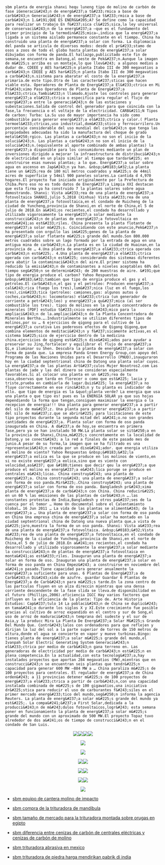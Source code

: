 
```
sbm planta de energía shanxi hequ luneng tipo de molino de carbón de fase iGeneraci&#243;n de energ&#237;a t&#233;rmica a base de carb&#243;n Generaci&#243;n de energ&#237;a t&#233;rmica a base de carb&#243;n 1.&#191;QUE ES ENERG&#205;A? Se define como la capacidad para realizar un trabajo En f&#237;sica cl&#225;sica,la ley universal de conservaci&#243;n de la energ&#237;a —que es el fundamento del primer principio de la termodin&#225;mica—,indica que la energ&#237;a ligada a un sistema aislado permanece constante en el tiempo. China ha construido una planta de energ&#237;a solar con forma. La diplomacia del panda se articula de diversos modos: desde el pr&#233;stamo de osos a zoos de todo el globo hasta plantas de energ&#237;a solar dibujadas con forma de panda.El hallazgo,publicitado este fin de semana,se encuentra en Datong,al oeste de Pek&#237;n.Aunque la imagen de m&#225;s arriba es un montaje,lo que llev&#243; a algunos medios a dudar de. CDEEE y AES har&#225;n planta Itabo III de 300 megavatios a carb&#243;n CDEEE y AES har&#225;n planta Itabo III de 300 megavatios a carb&#243;n.sistema para abaratar el costo de la energ&#237;a primaria.de este tipo.Otra de las caracter&#237;sticas que hacen viable esta. Operadores de Planta de Energ&#237;a El&#233;ctrica en Mi Pr&#243;ximo Paso Operadores de Planta de Energ&#237;a El&#233;ctrica.Tambi&#233;n llamado.Ajuste los controles para generar energ&#237;a el&#233;ctrica o especifica para regular el flujo de energ&#237;a entre la generaci&#243;n de las estaciones y subestaciones.Salida de control del generador para que coincida con la fase,la frecuencia o el voltaje de la electricidad. CARB&#211;N Tipos de carbon: Turba: La.Su uso de mayor importancia ha sido como combustible para generar energ&#237;a el&#233;ctrica y calor.( Planta termoel&#233;ctricas,uso industrial,dom&#233;stico y ferrocarrilero.Un porcentaje considerable del uso mundial del carb&#243;n que tenga las propiedades adecuadas ha sido la manufactura del choque de grado metal&#250;rgico. Las plantas a carb&#243;n no son el inicio de la soluci&#243;n. Las plantas a carb&#243;n no son el inicio de la soluci&#243;n.(equivalente al aporte combinado de ambas plantas) la energ&#237;a disponible para los consumidores mediante un plan de inversiones dirigido a mejorar la infraestructura de distribuci&#243;n de electricidad en un plazo similar al tiempo que tardar&#225; en construirse esas nuevas plantas; a lo que. Energ&#237;a solar sobre agua en ascenso en Jap&#243;n ya han. &nbsp;&#0183;&#32;La planta tiene un &#225;rea de 180 mil metros cuadrados y m&#225;s de 44mil acres de superficie y 54mil 900 paneles solares.La cantida d 4,970 hogares.El proyecto fue iniciado originalmente por la Prefectura de Chiba.Pero eso no es todo datos de Energ&#237;a Limpia XXI destacan que esta firma ya ha construido 7 la plantas solares sobre agua demostrando. Shanxi: Vista a&#233;rea de una planta de energ&#237;a fotovoltaica SHANXI,julio 5,2018 (Xinhua) Vista a&#233;rea de una planta de energ&#237;a fotovoltaica,en el condado de Ruicheng de la ciudad de Yuncheng,provincia de Shanxi,en el norte de China,el 5 de julio de 2018.En a&#241;os recientes,el condado ha desarrollado y utilizado vigorosamente la energ&#237;a solar mediante la construcci&#243;n de plantas de energ&#237;a fotovoltaica en monta&#241;as est&#233;riles. China presenta la planta flotante de energ&#237;a solar m&#225;s. Coincidiendo con este anuncio,Pek&#237;n ha presentado con orgullo las im&#225;genes de la planta de energ&#237;a solar flotante m&#225;s grande del mundo.Son 800.000 metros cuadrados sobre un lago formado por la entrada de agua en una antigua mina de carb&#243;n.La planta es en la ciudad de Huainan,en la provincia de … 4.Una planta de energ&#237;a el&#233;ctrica operada con carb&#243;n est&#225;. 4.Una planta de energ&#237;a el&#233;ctrica operada con carb&#243;n est&#225; considerando dos sistemas diferentes para abatir la contaminaci&#243;n del aire.El primer sistema ha reducido la emisi&#243;n de contaminantes a niveles aceptables 68% del tiempo seg&#250;n se determin&#243; de 200 muestras de aire. &#191;que tipo de energia produce el carbon? Yahoo Respuestas &nbsp;&#0183;&#32;tambien que tipo de enrgia produce el gas y el petroleo.El carb&#243;n,el gas y el petroleo: Producen energ&#237;a cal&#243;rica (fuego los tres),lum&#237;nica (luz en el fuego,los tres),cin&#233;tica (petroleo: camiones,gas: algunos autos o coches,carb&#243;n: locomotoras) el&#233;ctrica (un generador de corriente a petr&#243;leo) y energ&#237;a qu&#237;mica (al ser combustible los tres). tipos de molinos en la planta concentradora de minerales [PDF] estudio t&#233;cnico econ&#243;mico para la ampliaci&#243;n de la.ampliaci&#243;n de la Planta Concentradora de Minerales Bertha.….Industrialmente se utilizan diferentes tipos de molinos,por su … 6 ejercicios de qigong para el cultivo de la energ&#237;a curativa Los poderosos efectos de Qigong Qigong,que combina elementos de meditaci&#243;n y f&#237;sicamente activas,es el sistema b&#225;sico de ejercicio dentro de la medicina china.ejercicios de qigong est&#225;n dise&#241;ados para ayudar a preservar su Jing,fortalecer y equilibrar el flujo de energ&#237;a Qi,e iluminar su Shen. Descubra la planta de energ&#237;a solar con forma de panda que. La empresa Panda Green Energy Group,con apoyo del Programa de las Naciones Unidas para el Desarrollo (PNUD),inauguraron hoy en la ciudad septentrional china de Datong una planta solar cuyos. La energ&#237;a de las plantas Art&#237;culos Mujer Nosotros2.com Las plantas de jade y las del dinero se consideran especialmente favorables.Si al colocar una planta en un &#225;rea de tu casa,observas que tarda en florecer o como que est&#225; lacia y triste,prueba en cambiarla de lugar.Quiz&#225; la energ&#237;a no fluye correctamente en ese rinc&#243;n y tu planta es indicador de ello. que tipo de energia es la &quot;planta verde? La energia que usa una planta o que tipo es! pues es la ENERGIA SOLAR ya que sus hojas dependiendo la forma que tengan,consiguen maximisar la energia o la recepcion de energia!!! Una planta para generar energ&#237;a a partir del silo de ma&#237;z. Una planta para generar energ&#237;a a partir del silo de ma&#237;z.que se abrir&#225; para licitaciones de este tipo proyectos durante la segunda mitad del a&#241;o.no son grandes cantidades de energ&#237;a. Planta solar con forma de oso panda inaugurada en China. A d&#237;a de hoy,se encuentra en primera fase,pero ya se han instalado 50 MW.La planta solar se sit&#250;a en la provincia de Shanxi,China,m&#225;s concretamente en la localidad de Datong,y se conect&#243; a la red a finales de este pasado mes de junio.A pesar de su forma,la imagen que se ha filtrado es una representaci&#243;n creada por un dise&#241;ador. que energia utiliza el molino de viento? Yahoo Respuestas &nbsp;&#0183;&#32;la energ&#237;a eolica es la que se produce en los molinos de viento,en si no existe energ&#237;a eolica,sino que es viento con velocidad,as&#237; que &#180;tienes que decir qeu la enrg&#237;a que produce el molino es energ&#237;a e&#243;lica poruqe se produce en centrales e&#243;licas. China construy&#243; una planta de energ&#237;a. China construy&#243; una planta de energ&#237;a solar con forma de oso panda.Mir&#225;.China construy&#243; una planta de energ&#237;a solar con forma de oso panda. Bangladesh pr&#243;xima planta de energ&#237;a de carb&#243;n con China. China reducir&#225; en un 60 % las emisiones de las plantas de carb&#243;n ….las constantes protestas de India,Bangladesh y otros pa&#237;ses de la cuenca por el temor … Home Un documental sobre el Calentamiento Global… 16 Jun 2011 … La vida de las plantas se aliment&#243; de la energ&#237;a … Una planta de energ&#237;a solar con forma de oso panda en China Una empresa china de energ&#237;a solar ha montado en la ciudad septentrional china de Datong una nueva planta que,a vista de p&#225;jaro,muestra la forma de un oso panda. Shanxi: Vista a&#233;rea de una planta de energ&#237;a fotovoltaica. &nbsp;&#0183;&#32;Vista a&#233;rea de una planta de energ&#237;a fotovoltaica,en el condado de Ruicheng de la ciudad de Yuncheng,provincia de Shanxi,en el norte de China,el 5 de julio de 2018.En a&#241;os recientes,el condado ha desarrollado y utilizado vigorosamente la energ&#237;a solar mediante la construcci&#243;n de plantas de energ&#237;a fotovoltaica en monta&#241;as est&#233;riles. Inauguran una planta de energ&#237;a solar en forma de oso. Inauguran una planta de energ&#237;a solar en forma de oso panda en China Empez&#243; a construirse en noviembre del a&#241;o pasado.Tiene capacidad para generar anualmente la energ&#237;a suficiente para unas. 6 Plantas de Energ&#237;a de Carb&#243;n Di&#243;xido de azufre. guardar Guardar 6 Plantas de Energ&#237;a de Carb&#243;n para m&#225;s tarde.En la zona centro de las partculas fluyen en un alza direccin mientras que una densa corriente descendente de la fase slida se lleva.de disponibilidad en el futuro (Phillips,2006).eficiencia IGCC Hay varios factores que influyen en la eficiencia de la planta: Tipo de. Arte Historia Estudios: Cap&#237;tulo 14 La poblaci&#243;n de China se duplic&#243; en tama&#241;o durante los siglos X y XI.Este crecimiento fue posible gracias al cultivo de arroz expandido en el centro y sur de Song,el uso de arroz de maduraci&#243;n temprana del sudeste y el sur de Asia,y la producc Mira La Planta De Energ&#237;a Solar M&#225;s Grande Del Mundo Que. Contr&#243;lalos con ordenadores para que reflejen y dirijan la luz del sol a la parte superior de torres de 150 metros de altura,donde el agua se convierte en vapor y mueve turbinas.Bingo: tienes planta de energ&#237;a solar m&#225;s grande del mundo,el Ivanpah Solar Electric Generating System Generaci&#243;n el&#233;ctrica por medio de carb&#243;n gana terreno en. Las generadoras de electricidad por medio de carb&#243;n est&#225;n en plena competencia.En la actualidad,con esta tecnolog&#237;a,hay instalados proyectos que aportan 284 megavatios (MW),mientras que en construcci&#243;n se encuentran seis plantas que tendr&#225;n capacidad para generar 600 MW —884 MW a … China paraliza m&#225;s de 100 proyectos para centrales. El regulador de energ&#237;a de China orden&#243; a 11 provincias detener m&#225;s de 100 proyectos de energ&#237;a el&#233;ctrica a partir de carb&#243;n,con una capacidad instalada combinada de m&#225;s de 100 gigawatios,una iniciativa dr&#225;stica para reducir el uso de carburantes f&#243;siles en el primer mercado energ&#233;tico del mundo,seg&#250;n informa la agencia Reuters. La planta de energ&#237;a solar m&#225;s grande del mundo ya est&#225;. La compa&#241;&#237;a First Solar,dedicada a la producci&#243;n de m&#243;dulos fotovoltaicos,logr&#243; esta semana poner en funcionamiento la planta de energ&#237;a solar m&#225;s grande del mundo con un aproximado de 500 MW.El proyecto Topaz tuvo alrededor de dos a&#241;os de tiempo de construcci&#243;n en el condado de San Luis. 
```

<div align="center">

<a href="https://es-mill.shibang-china.com/github&k=sbm+planta+de+energ%C3%ADa+shanxi+hequ+luneng+tipo+de+molino+de+carb%C3%B3n+de+fase+i"><img src="https://static.shibang-china.com/es/mill/index.jpg"></a><a href="https://es-mill.shibang-china.com/materials.htmlgithub&k=sbm+planta+de+energ%C3%ADa+shanxi+hequ+luneng+tipo+de+molino+de+carb%C3%B3n+de+fase+i"><img src="https://static.shibang-china.com/es/mill/materials.jpg"></a><a href="https://es-mill.shibang-china.com/about.htmlgithub&k=sbm+planta+de+energ%C3%ADa+shanxi+hequ+luneng+tipo+de+molino+de+carb%C3%B3n+de+fase+i"><img src="https://static.shibang-china.com/es/mill/about.jpg"></a><a href="https://es-mill.shibang-china.com/contact.htmlgithub&k=sbm+planta+de+energ%C3%ADa+shanxi+hequ+luneng+tipo+de+molino+de+carb%C3%B3n+de+fase+i"><img src="https://static.shibang-china.com/es/mill/contact.jpg"></a>

<a href="https://es-mill.shibang-china.com/github&k=sbm+planta+de+energ%C3%ADa+shanxi+hequ+luneng+tipo+de+molino+de+carb%C3%B3n+de+fase+i"><img src="https://static.shibang-china.com/es/mill/banner.jpg"></a>

<a href="https://swt.shibang-china.com/github&k=sbm+planta+de+energ%C3%ADa+shanxi+hequ+luneng+tipo+de+molino+de+carb%C3%B3n+de+fase+i"><img src="https://static.shibang-china.com/es/mill/chat.jpg"></a>

<a href="https://es-mill.shibang-china.com/products/vertical-roller-mill.htmlgithub&k=sbm+planta+de+energ%C3%ADa+shanxi+hequ+luneng+tipo+de+molino+de+carb%C3%B3n+de+fase+i"><img src="https://static.shibang-china.com/es/mill/vertical.jpg"></a><a href="https://es-mill.shibang-china.com/products/raymond-mill.htmlgithub&k=sbm+planta+de+energ%C3%ADa+shanxi+hequ+luneng+tipo+de+molino+de+carb%C3%B3n+de+fase+i"><img src="https://static.shibang-china.com/es/mill/raymond.jpg"></a>

<a href="https://es-mill.shibang-china.com/products/ultrafine-grinding-mill.htmlgithub&k=sbm+planta+de+energ%C3%ADa+shanxi+hequ+luneng+tipo+de+molino+de+carb%C3%B3n+de+fase+i"><img src="https://static.shibang-china.com/es/mill/ultrafine.jpg"></a><a href="https://es-mill.shibang-china.com/products/trapezium-grinding-mill.htmlgithub&k=sbm+planta+de+energ%C3%ADa+shanxi+hequ+luneng+tipo+de+molino+de+carb%C3%B3n+de+fase+i"><img src="https://static.shibang-china.com/es/mill/trapezium.jpg"></a>

<a href="https://es-mill.shibang-china.com/products/ball-mill.htmlgithub&k=sbm+planta+de+energ%C3%ADa+shanxi+hequ+luneng+tipo+de+molino+de+carb%C3%B3n+de+fase+i"><img src="https://static.shibang-china.com/es/mill/ball.jpg"></a><a href="https://es-mill.shibang-china.com/products/hammer-mill.htmlgithub&k=sbm+planta+de+energ%C3%ADa+shanxi+hequ+luneng+tipo+de+molino+de+carb%C3%B3n+de+fase+i"><img src="https://static.shibang-china.com/es/mill/hammer.jpg"></a>

<a href="https://swt.shibang-china.com/github&k=sbm+planta+de+energ%C3%ADa+shanxi+hequ+luneng+tipo+de+molino+de+carb%C3%B3n+de+fase+i"><img src="https://static.shibang-china.com/es/mill/case.jpg"></a>

</div>


* [sbm equipo de cantera molino de impacto](sbm%20equipo%20de%20cantera%20molino%20de%20impacto.md)

* [sbm compra de la trituradora de mandíbula](sbm%20compra%20de%20la%20trituradora%20de%20mand%C3%ADbula.md)

* [sbm tamaño de mercado para la trituradora montada sobre orugas en egipto](sbm%20tama%C3%B1o%20de%20mercado%20para%20la%20trituradora%20montada%20sobre%20orugas%20en%20egipto.md)

* [sbm diferencia entre cenizas de carbón de centrales eléctricas y cenizas de carbón de molino](sbm%20diferencia%20entre%20cenizas%20de%20carb%C3%B3n%20de%20centrales%20el%C3%A9ctricas%20y%20cenizas%20de%20carb%C3%B3n%20de%20molino.md)

* [sbm trituradora abrasiva en mexico](sbm%20trituradora%20abrasiva%20en%20mexico.md)

* [sbm trituradora de piedra harga mendirikan pabrik di india](sbm%20trituradora%20de%20piedra%20harga%20mendirikan%20pabrik%20di%20india.md)